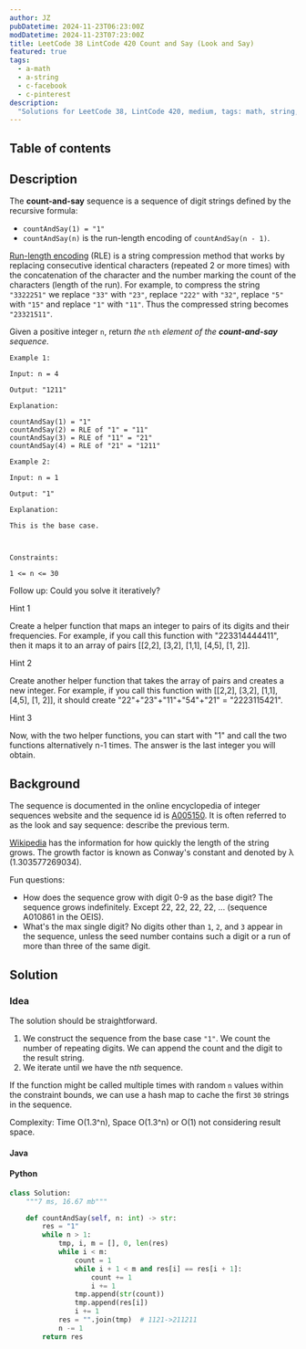 ```yaml
---
author: JZ
pubDatetime: 2024-11-23T06:23:00Z
modDatetime: 2024-11-23T07:23:00Z
title: LeetCode 38 LintCode 420 Count and Say (Look and Say)
featured: true
tags:
  - a-math
  - a-string
  - c-facebook
  - c-pinterest
description:
  "Solutions for LeetCode 38, LintCode 420, medium, tags: math, string, simulation, companies: facebook, pinterest."
---
```


## Table of contents

## Description

The **count-and-say** sequence is a sequence of digit strings defined by the recursive formula:

-   `countAndSay(1) = "1"`
-   `countAndSay(n)` is the run-length encoding of `countAndSay(n - 1)`.

[Run-length encoding](http://en.wikipedia.org/wiki/Run-length_encoding) (RLE) is a string compression method that works by replacing consecutive identical characters (repeated 2 or more times) with the concatenation of the character and the number marking the count of the characters (length of the run). For example, to compress the string `"3322251"` we replace `"33"` with `"23"`, replace `"222"` with `"32"`, replace `"5"` with `"15"` and replace `"1"` with `"11"`. Thus the compressed string becomes `"23321511"`.

Given a positive integer `n`, return _the_ `nth` _element of the **count-and-say** sequence_.

```
Example 1:

Input: n = 4

Output: "1211"

Explanation:

countAndSay(1) = "1"
countAndSay(2) = RLE of "1" = "11"
countAndSay(3) = RLE of "11" = "21"
countAndSay(4) = RLE of "21" = "1211"

Example 2:

Input: n = 1

Output: "1"

Explanation:

This is the base case.



Constraints:

1 <= n <= 30
```

Follow up: Could you solve it iteratively?

Hint 1

Create a helper function that maps an integer to pairs of its digits and their frequencies. For example, if you call this function with "223314444411", then it maps it to an array of pairs [[2,2], [3,2], [1,1], [4,5], [1, 2]].

Hint 2

Create another helper function that takes the array of pairs and creates a new integer. For example, if you call this function with [[2,2], [3,2], [1,1], [4,5], [1, 2]], it should create "22"+"23"+"11"+"54"+"21" = "2223115421".

Hint 3

Now, with the two helper functions, you can start with "1" and call the two functions alternatively n-1 times. The answer is the last integer you will obtain.

## Background

The sequence is documented in the online encyclopedia of integer sequences website and the sequence id is [A005150](https://oeis.org/A005150). It is often referred to as the look and say sequence: describe the previous term.

[Wikipedia](https://en.wikipedia.org/wiki/Look-and-say_sequence) has the information for how quickly the length of the string grows. The growth factor is known as Conway's constant and denoted by λ (1.303577269034).

Fun questions:

* How does the sequence grow with digit 0-9 as the base digit? The sequence grows indefinitely. Except 22, 22, 22, 22, … (sequence A010861 in the OEIS).
* What's the max single digit? No digits other than `1`, `2`, and `3` appear in the sequence, unless the seed number contains such a digit or a run of more than three of the same digit.

## Solution

### Idea

The solution should be straightforward.

1. We construct the sequence from the base case `"1"`. We count the number of repeating digits. We can append the count and the digit to the result string.
2. We iterate until we have the n*th* sequence.

If the function might be called multiple times with random `n` values within the constraint bounds, we can use a hash map to cache the first `30` strings in the sequence.

Complexity: Time O(1.3^n), Space O(1.3^n) or O(1) not considering result space.

#### Java

#### Python

```python
class Solution:
    """7 ms, 16.67 mb"""

    def countAndSay(self, n: int) -> str:
        res = "1"
        while n > 1:
            tmp, i, m = [], 0, len(res)
            while i < m:
                count = 1
                while i + 1 < m and res[i] == res[i + 1]:
                    count += 1
                    i += 1
                tmp.append(str(count))
                tmp.append(res[i])
                i += 1
            res = "".join(tmp)  # 1121->211211
            n -= 1
        return res
```
